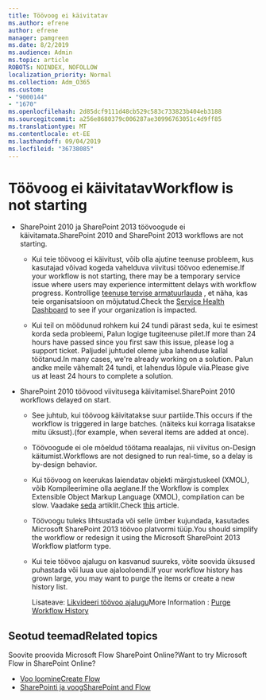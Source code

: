 ```yaml
---
title: Töövoog ei käivitatav
ms.author: efrene
author: efrene
manager: pamgreen
ms.date: 8/2/2019
ms.audience: Admin
ms.topic: article
ROBOTS: NOINDEX, NOFOLLOW
localization_priority: Normal
ms.collection: Adm_O365
ms.custom:
- "9000144"
- "1670"
ms.openlocfilehash: 2d85dcf9111d48cb529c583c733823b404eb3188
ms.sourcegitcommit: a256e8680379c006287ae30996763051c4d9ff85
ms.translationtype: MT
ms.contentlocale: et-EE
ms.lasthandoff: 09/04/2019
ms.locfileid: "36738085"
---
```

# <a name="workflow-is-not-starting"></a><span data-ttu-id="f0519-102">Töövoog ei käivitatav</span><span class="sxs-lookup"><span data-stu-id="f0519-102">Workflow is not starting</span></span>

- <span data-ttu-id="f0519-103">SharePoint 2010 ja SharePoint 2013 töövoogude ei käivitamata.</span><span class="sxs-lookup"><span data-stu-id="f0519-103">SharePoint 2010 and SharePoint 2013 workflows are not starting.</span></span>

    - <span data-ttu-id="f0519-104">Kui teie töövoog ei käivitust, võib olla ajutine teenuse probleem, kus kasutajad võivad kogeda vahelduva viivitusi töövoo edenemise.</span><span class="sxs-lookup"><span data-stu-id="f0519-104">If your workflow is not starting, there may be a temporary service issue where users may experience intermittent delays with workflow progress.</span></span> <span data-ttu-id="f0519-105">Kontrollige [teenuse tervise armatuurlauda](https:/admin.microsoft.com/AdminPortal/Home#/servicehealth) , et näha, kas teie organisatsioon on mõjutatud.</span><span class="sxs-lookup"><span data-stu-id="f0519-105">Check the [Service Health Dashboard](https:/admin.microsoft.com/AdminPortal/Home#/servicehealth) to see if your organization is impacted.</span></span>

    - <span data-ttu-id="f0519-106">Kui teil on möödunud rohkem kui 24 tundi pärast seda, kui te esimest korda seda probleemi, Palun logige tugiteenuse pilet.</span><span class="sxs-lookup"><span data-stu-id="f0519-106">If more than 24 hours have passed since you first saw this issue, please log a support ticket.</span></span> <span data-ttu-id="f0519-107">Paljudel juhtudel oleme juba lahenduse kallal töötanud.</span><span class="sxs-lookup"><span data-stu-id="f0519-107">In many cases, we're already working on a solution.</span></span> <span data-ttu-id="f0519-108">Palun andke meile vähemalt 24 tundi, et lahendus lõpule viia.</span><span class="sxs-lookup"><span data-stu-id="f0519-108">Please give us at least 24 hours to complete a solution.</span></span>

- <span data-ttu-id="f0519-109">SharePoint 2010 töövood viivitusega käivitamisel.</span><span class="sxs-lookup"><span data-stu-id="f0519-109">SharePoint 2010 workflows delayed on start.</span></span>

    - <span data-ttu-id="f0519-110">See juhtub, kui töövoog käivitatakse suur partiide.</span><span class="sxs-lookup"><span data-stu-id="f0519-110">This occurs if the workflow is triggered in large batches.</span></span> <span data-ttu-id="f0519-111">(näiteks kui korraga lisatakse mitu üksust).</span><span class="sxs-lookup"><span data-stu-id="f0519-111">(for example, when several items are added at once).</span></span>

    - <span data-ttu-id="f0519-112">Töövoogude ei ole mõeldud töötama reaalajas, nii viivitus on-Design käitumist.</span><span class="sxs-lookup"><span data-stu-id="f0519-112">Workflows are not designed to run real-time, so a delay is by-design behavior.</span></span>

   -  <span data-ttu-id="f0519-113">Kui töövoog on keerukas laiendatav objekti märgistuskeel (XMOL), võib Kompileerimine olla aeglane.</span><span class="sxs-lookup"><span data-stu-id="f0519-113">If the Workflow is complex Extensible Object Markup Language (XMOL), compilation can be slow.</span></span> <span data-ttu-id="f0519-114">Vaadake [seda](https://support.microsoft.com//kb/3043697) artiklit.</span><span class="sxs-lookup"><span data-stu-id="f0519-114">Check [this](https://support.microsoft.com//kb/3043697) article.</span></span>

    - <span data-ttu-id="f0519-115">Töövoogu tuleks lihtsustada või selle ümber kujundada, kasutades Microsoft SharePoint 2013 töövoo platvormi tüüp.</span><span class="sxs-lookup"><span data-stu-id="f0519-115">You should simplify the workflow or redesign it using the Microsoft SharePoint 2013 Workflow platform type.</span></span>

    - <span data-ttu-id="f0519-116">Kui teie töövoo ajalugu on kasvanud suureks, võite soovida üksused puhastada või luua uue ajalooloendi.</span><span class="sxs-lookup"><span data-stu-id="f0519-116">If your workflow history has grown large, you may want to purge the items or create a new history list.</span></span>

        <span data-ttu-id="f0519-117">Lisateave: [Likvideeri töövoo ajalugu](https://blogs.technet.microsoft.com/marj/2015/08/07/sharepoint-2010-workflows-best-practice-purge-workflow-history-list-items/)</span><span class="sxs-lookup"><span data-stu-id="f0519-117">More Information : [Purge Workflow History](https://blogs.technet.microsoft.com/marj/2015/08/07/sharepoint-2010-workflows-best-practice-purge-workflow-history-list-items/)</span></span>


## <a name="related-topics"></a><span data-ttu-id="f0519-118">Seotud teemad</span><span class="sxs-lookup"><span data-stu-id="f0519-118">Related topics</span></span>
<span data-ttu-id="f0519-119">Soovite proovida Microsoft Flow SharePoint Online?</span><span class="sxs-lookup"><span data-stu-id="f0519-119">Want to try Microsoft Flow in SharePoint Online?</span></span>
- [<span data-ttu-id="f0519-120">Voo loomine</span><span class="sxs-lookup"><span data-stu-id="f0519-120">Create Flow</span></span>](https://support.office.com/article/Create-a-flow-for-a-list-or-library-in-SharePoint-Online-or-OneDrive-for-Business-a9c3e03b-0654-46af-a254-20252e580d01) 
- [<span data-ttu-id="f0519-121">SharePointi ja voog</span><span class="sxs-lookup"><span data-stu-id="f0519-121">SharePoint and Flow</span></span>](https://flow.microsoft.com/blog/sharepoint-and-flow/) 


